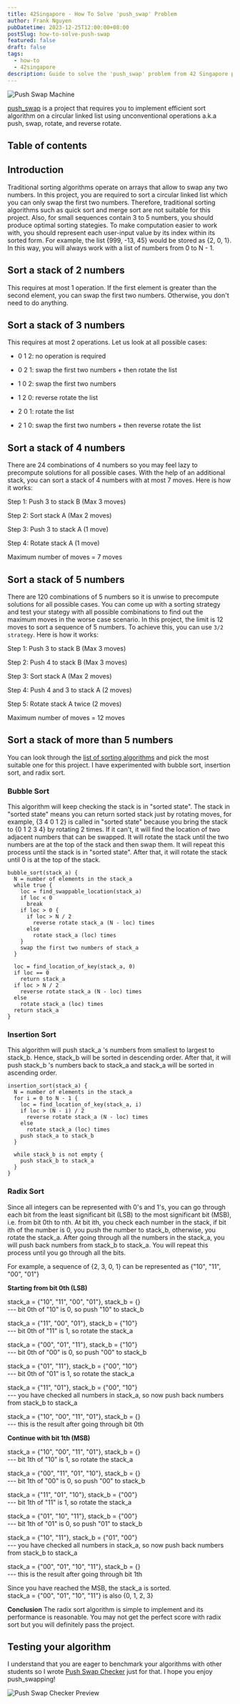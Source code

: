 ```yaml
---
title: 42Singapore - How To Solve 'push_swap' Problem
author: Frank Nguyen
pubDatetime: 2023-12-25T12:00:00+08:00
postSlug: how-to-solve-push-swap
featured: false
draft: false
tags:
  - how-to
  - 42singapore
description: Guide to solve the 'push_swap' problem from 42 Singapore programme
---
```


![Push Swap Machine](@assets/push-swap.jpeg)

[push_swap](https://github.com/frankng-sg/42singapore/blob/main/cursus/pdf/push_swap/push_swap.pdf) is a project that requires you to implement efficient sort algorithm on a circular linked list using unconventional operations a.k.a push, swap, rotate, and reverse rotate.

## Table of contents

## Introduction

Traditional sorting algorithms operate on arrays that allow to swap any two numbers. In this project, you are required to sort a circular linked list which you can only swap the first two numbers. Therefore, traditional sorting algorithms such as quick sort and merge sort are not suitable for this project. Also, for small sequences contain 3 to 5 numbers, you should produce optimal sorting stategies. To make computation easier to work with, you should represent each user-input value by its index within its sorted form. For example, the list {999, -13, 45} would be stored as {2, 0, 1}. In this way, you will always work with a list of numbers from 0 to N - 1.

## Sort a stack of 2 numbers

This requires at most 1 operation. If the first element is greater than the second element, you can swap the first two numbers. Otherwise, you don't need to do anything.

## Sort a stack of 3 numbers

This requires at most 2 operations. Let us look at all possible cases:

- 0 1 2: no operation is required

- 0 2 1: swap the first two numbers + then rotate the list

- 1 0 2: swap the first two numbers

- 1 2 0: reverse rotate the list

- 2 0 1: rotate the list

- 2 1 0: swap the first two numbers + then reverse rotate the list

## Sort a stack of 4 numbers
There are 24 combinations of 4 numbers so you may feel lazy to precompute solutions for all possible cases. With the help of an additional stack, you can sort a stack of 4 numbers with at most 7 moves. Here is how it works:

Step 1: Push 3 to stack B (Max 3 moves)

Step 2: Sort stack A (Max 2 moves)

Step 3: Push 3 to stack A (1 move)

Step 4: Rotate stack A (1 move)

Maximum number of moves = 7 moves

## Sort a stack of 5 numbers

There are 120 combinations of 5 numbers so it is unwise to precompute solutions for all possible cases. You can come up with a sorting strategy and test your stategy with all possible combinations to find out the maximum moves in the worse case scenario. In this project, the limit is 12 moves to sort a sequence of 5 numbers. To achieve this, you can use `3/2 strategy`. Here is how it works:

Step 1: Push 3 to stack B (Max 3 moves)

Step 2: Push 4 to stack B (Max 3 moves)

Step 3: Sort stack A (Max 2 moves)

Step 4: Push 4 and 3 to stack A (2 moves)

Step 5: Rotate stack A twice (2 moves)

Maximum number of moves = 12 moves

## Sort a stack of more than 5 numbers

You can look through the [list of sorting algorithms](https://en.wikipedia.org/wiki/Sorting_algorithm) and pick the most suitable one for this project. I have experimented with bubble sort, insertion sort, and radix sort.

### Bubble Sort

This algorithm will keep checking the stack is in "sorted state". The stack in "sorted state" means you can return sorted stack just by rotating moves, for example, {3 4 0 1 2} is called in "sorted state" because you bring the stack to {0 1 2 3 4} by rotating 2 times. If it can't, it will find the location of two adjacent numbers that can be swapped. It will rotate the stack until the two numbers are at the top of the stack and then swap them. It will repeat this process until the stack is in "sorted state". After that, it will rotate the stack until 0 is at the top of the stack.

```
bubble_sort(stack_a) {
  N = number of elements in the stack_a
  while true {
    loc = find_swappable_location(stack_a)
    if loc < 0
      break
    if loc > 0 {
      if loc > N / 2
        reverse rotate stack_a (N - loc) times
      else
        rotate stack_a (loc) times
    }
    swap the first two numbers of stack_a
  }

  loc = find_location_of_key(stack_a, 0)
  if loc == 0
    return stack_a
  if loc > N / 2
    reverse rotate stack_a (N - loc) times
  else
    rotate stack_a (loc) times
  return stack_a
}
```

### Insertion Sort

This algorithm will push stack_a 's numbers from smallest to largest to stack_b. Hence, stack_b will be sorted in descending order. After that, it will push stack_b 's numbers back to stack_a and stack_a will be sorted in ascending order.

```
insertion_sort(stack_a) {
  N = number of elements in the stack_a
  for i = 0 to N - 1 {
    loc = find_location_of_key(stack_a, i)
    if loc > (N - i) / 2
      reverse rotate stack_a (N - loc) times
    else
      rotate stack_a (loc) times
    push stack_a to stack_b
  }

  while stack_b is not empty {
    push stack_b to stack_a
  }
}
```

### Radix Sort

Since all integers can be represented with 0's and 1's, you can go through each bit from the least significant bit (LSB) to the most significant bit (MSB), i.e. from bit 0th to nth. At bit ith, you check each number in the stack, if bit ith of the number is 0, you push the number to stack_b, otherwise, you rotate the stack_a. After going through all the numbers in the stack_a, you will push back numbers from stack_b to stack_a. You will repeat this process until you go through all the bits.

For example, a sequence of {2, 3, 0, 1} can be represented as {"10", "11", "00", "01"}

**Starting from bit 0th (LSB)**

stack_a = {"10", "11", "00", "01"}, stack_b = {} <br/>
--- bit 0th of "10" is 0, so push "10" to stack_b

stack_a = {"11", "00", "01"}, stack_b = {"10"} <br/>
--- bit 0th of "11" is 1, so rotate the stack_a

stack_a = {"00", "01", "11"}, stack_b = {"10"} <br/>
--- bit 0th of "00" is 0, so push "00" to stack_b

stack_a = {"01", "11"}, stack_b = {"00", "10"} <br/>
--- bit 0th of "01" is 1, so rotate the stack_a


stack_a = {"11", "01"}, stack_b = {"00", "10"} <br/>
--- you have checked all numbers in stack_a, so now push back numbers from stack_b to stack_a

stack_a = {"10", "00", "11", "01"}, stack_b = {} <br/>
--- this is the result after going through bit 0th

**Continue with bit 1th (MSB)**

stack_a = {"10", "00", "11", "01"}, stack_b = {} <br/>
--- bit 1th of "10" is 1, so rotate the stack_a

stack_a = {"00", "11", "01", "10"}, stack_b = {} <br/>
--- bit 1th of "00" is 0, so push "00" to stack_b

stack_a = {"11", "01", "10"}, stack_b = {"00"} <br/>
--- bit 1th of "11" is 1, so rotate the stack_a

stack_a = {"01", "10", "11"}, stack_b = {"00"} <br/>
--- bit 1th of "01" is 0, so push "01" to stack_b

stack_a = {"10", "11"}, stack_b = {"01", "00"} <br/>
--- you have checked all numbers in stack_a, so now push back numbers from stack_b to stack_a

stack_a = {"00", "01", "10", "11"}, stack_b = {} <br/>
--- this is the result after going through bit 1th

Since you have reached the MSB, the stack_a is sorted.<br/>
stack_a = {"00", "01", "10", "11"} is also {0, 1, 2, 3}

**Conclusion**
The radix sort algorithm is simple to implement and its performance is reasonable. You may not get the perfect score with radix sort but you will definitely pass the project.

## Testing your algorithm

I understand that you are eager to benchmark your algorithms with other students so I wrote [Push Swap Checker](https://github.com/frankng-sg/42singapore/tree/main/cursus/push_swap_checker) just for that. I hope you enjoy push_swapping!

![Push Swap Checker Preview](@assets/push_swap_checker.gif)
